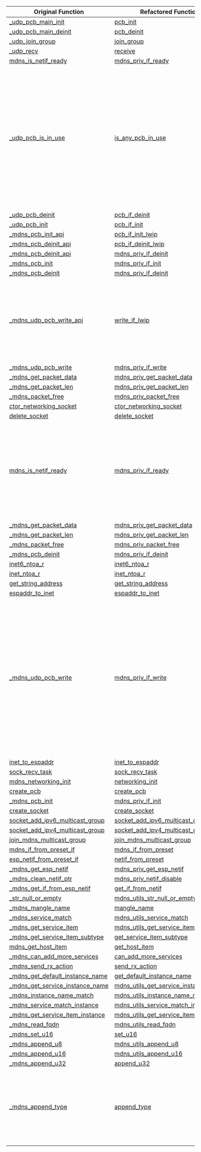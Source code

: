 | Original Function | Refactored Function | Concerns |
|------------------|--------------------|---------|
| [_udp_pcb_main_init](https://github.com/espressif/esp-protocols/blob/master/components/mdns/mdns_networking_lwip.c#L50) | [pcb_init](https://github.com/espressif/esp-protocols/blob/48fef6ffbedde8f019b3aca0af57cac91e65560c/components/mdns/mdns_networking_lwip.c#L69) |  |
| [_udp_pcb_main_deinit](https://github.com/espressif/esp-protocols/blob/master/components/mdns/mdns_networking_lwip.c#L74) | [pcb_deinit](https://github.com/espressif/esp-protocols/blob/48fef6ffbedde8f019b3aca0af57cac91e65560c/components/mdns/mdns_networking_lwip.c#L93) |  |
| [_udp_join_group](https://github.com/espressif/esp-protocols/blob/master/components/mdns/mdns_networking_lwip.c#L87) | [join_group](https://github.com/espressif/esp-protocols/blob/48fef6ffbedde8f019b3aca0af57cac91e65560c/components/mdns/mdns_networking_lwip.c#L106) |  |
| [_udp_recv](https://github.com/espressif/esp-protocols/blob/master/components/mdns/mdns_networking_lwip.c#L138) | [receive](https://github.com/espressif/esp-protocols/blob/48fef6ffbedde8f019b3aca0af57cac91e65560c/components/mdns/mdns_networking_lwip.c#L157) |  |
| [mdns_is_netif_ready](https://github.com/espressif/esp-protocols/blob/master/components/mdns/mdns_networking_lwip.c#L215) | [mdns_priv_if_ready](https://github.com/espressif/esp-protocols/blob/48fef6ffbedde8f019b3aca0af57cac91e65560c/components/mdns/mdns_networking_socket.c#L96) |  |
| [_udp_pcb_is_in_use](https://github.com/espressif/esp-protocols/blob/master/components/mdns/mdns_networking_lwip.c#L224) | [is_any_pcb_in_use](https://github.com/espressif/esp-protocols/blob/48fef6ffbedde8f019b3aca0af57cac91e65560c/components/mdns/mdns_networking_lwip.c#L243) | The function name changed from _udp_pcb_is_in_use to is_any_pcb_in_use, and the internal check changed from mdns_is_netif_ready to mdns_priv_if_ready. While this appears to be a straightforward rename and internal function call change, we should verify that mdns_priv_if_ready maintains the same semantic meaning as the original mdns_is_netif_ready function. |
| [_udp_pcb_deinit](https://github.com/espressif/esp-protocols/blob/master/components/mdns/mdns_networking_lwip.c#L240) | [pcb_if_deinit](https://github.com/espressif/esp-protocols/blob/48fef6ffbedde8f019b3aca0af57cac91e65560c/components/mdns/mdns_networking_lwip.c#L259) |  |
| [_udp_pcb_init](https://github.com/espressif/esp-protocols/blob/master/components/mdns/mdns_networking_lwip.c#L255) | [pcb_if_init](https://github.com/espressif/esp-protocols/blob/48fef6ffbedde8f019b3aca0af57cac91e65560c/components/mdns/mdns_networking_lwip.c#L274) |  |
| [_mdns_pcb_init_api](https://github.com/espressif/esp-protocols/blob/master/components/mdns/mdns_networking_lwip.c#L289) | [pcb_if_init_lwip](https://github.com/espressif/esp-protocols/blob/48fef6ffbedde8f019b3aca0af57cac91e65560c/components/mdns/mdns_networking_lwip.c#L308) |  |
| [_mdns_pcb_deinit_api](https://github.com/espressif/esp-protocols/blob/master/components/mdns/mdns_networking_lwip.c#L299) | [pcb_if_deinit_lwip](https://github.com/espressif/esp-protocols/blob/48fef6ffbedde8f019b3aca0af57cac91e65560c/components/mdns/mdns_networking_lwip.c#L318) |  |
| [_mdns_pcb_deinit_api](https://github.com/espressif/esp-protocols/blob/master/components/mdns/mdns_networking_lwip.c#L299) | [mdns_priv_if_deinit](https://github.com/espressif/esp-protocols/blob/48fef6ffbedde8f019b3aca0af57cac91e65560c/components/mdns/mdns_networking_lwip.c#L341) |  |
| [_mdns_pcb_init](https://github.com/espressif/esp-protocols/blob/master/components/mdns/mdns_networking_lwip.c#L312) | [mdns_priv_if_init](https://github.com/espressif/esp-protocols/blob/48fef6ffbedde8f019b3aca0af57cac91e65560c/components/mdns/mdns_networking_socket.c#L394) |  |
| [_mdns_pcb_deinit](https://github.com/espressif/esp-protocols/blob/master/components/mdns/mdns_networking_lwip.c#L322) | [mdns_priv_if_deinit](https://github.com/espressif/esp-protocols/blob/48fef6ffbedde8f019b3aca0af57cac91e65560c/components/mdns/mdns_networking_lwip.c#L341) |  |
| [_mdns_udp_pcb_write_api](https://github.com/espressif/esp-protocols/blob/master/components/mdns/mdns_networking_lwip.c#L332) | [write_if_lwip](https://github.com/espressif/esp-protocols/blob/48fef6ffbedde8f019b3aca0af57cac91e65560c/components/mdns/mdns_networking_lwip.c#L351) | The error code conversion from err_t to esp_err_t (msg->err = err == ERR_OK ? ESP_OK : ESP_FAIL) might change the error handling behavior compared to the original function which passed through the raw err_t value. |
| [_mdns_udp_pcb_write](https://github.com/espressif/esp-protocols/blob/master/components/mdns/mdns_networking_lwip.c#L348) | [mdns_priv_if_write](https://github.com/espressif/esp-protocols/blob/48fef6ffbedde8f019b3aca0af57cac91e65560c/components/mdns/mdns_networking.c#L29) |  |
| [_mdns_get_packet_data](https://github.com/espressif/esp-protocols/blob/master/components/mdns/mdns_networking_lwip.c#L384) | [mdns_priv_get_packet_data](https://github.com/espressif/esp-protocols/blob/48fef6ffbedde8f019b3aca0af57cac91e65560c/components/mdns/mdns_networking_lwip.c#L403) |  |
| [_mdns_get_packet_len](https://github.com/espressif/esp-protocols/blob/master/components/mdns/mdns_networking_lwip.c#L389) | [mdns_priv_get_packet_len](https://github.com/espressif/esp-protocols/blob/48fef6ffbedde8f019b3aca0af57cac91e65560c/components/mdns/mdns_networking_lwip.c#L408) |  |
| [_mdns_packet_free](https://github.com/espressif/esp-protocols/blob/master/components/mdns/mdns_networking_lwip.c#L394) | [mdns_priv_packet_free](https://github.com/espressif/esp-protocols/blob/48fef6ffbedde8f019b3aca0af57cac91e65560c/components/mdns/mdns_networking_socket.c#L111) |  |
| [ctor_networking_socket](https://github.com/espressif/esp-protocols/blob/master/components/mdns/mdns_networking_socket.c#L61) | [ctor_networking_socket](https://github.com/espressif/esp-protocols/blob/48fef6ffbedde8f019b3aca0af57cac91e65560c/components/mdns/mdns_networking_socket.c#L83) |  |
| [delete_socket](https://github.com/espressif/esp-protocols/blob/master/components/mdns/mdns_networking_socket.c#L69) | [delete_socket](https://github.com/espressif/esp-protocols/blob/48fef6ffbedde8f019b3aca0af57cac91e65560c/components/mdns/mdns_networking_socket.c#L91) |  |
| [mdns_is_netif_ready](https://github.com/espressif/esp-protocols/blob/master/components/mdns/mdns_networking_socket.c#L74) | [mdns_priv_if_ready](https://github.com/espressif/esp-protocols/blob/48fef6ffbedde8f019b3aca0af57cac91e65560c/components/mdns/mdns_networking_socket.c#L96) | The refactored function name changed from mdns_is_netif_ready to mdns_priv_if_ready, which might affect existing code that calls this function. Also, the mock implementation (Result 1) returns a hardcoded true value which could mask real interface readiness checks. |
| [_mdns_get_packet_data](https://github.com/espressif/esp-protocols/blob/master/components/mdns/mdns_networking_socket.c#L79) | [mdns_priv_get_packet_data](https://github.com/espressif/esp-protocols/blob/48fef6ffbedde8f019b3aca0af57cac91e65560c/components/mdns/mdns_networking_lwip.c#L403) |  |
| [_mdns_get_packet_len](https://github.com/espressif/esp-protocols/blob/master/components/mdns/mdns_networking_socket.c#L84) | [mdns_priv_get_packet_len](https://github.com/espressif/esp-protocols/blob/48fef6ffbedde8f019b3aca0af57cac91e65560c/components/mdns/mdns_networking_lwip.c#L408) |  |
| [_mdns_packet_free](https://github.com/espressif/esp-protocols/blob/master/components/mdns/mdns_networking_socket.c#L89) | [mdns_priv_packet_free](https://github.com/espressif/esp-protocols/blob/48fef6ffbedde8f019b3aca0af57cac91e65560c/components/mdns/mdns_networking_lwip.c#L413) |  |
| [_mdns_pcb_deinit](https://github.com/espressif/esp-protocols/blob/master/components/mdns/mdns_networking_socket.c#L96) | [mdns_priv_if_deinit](https://github.com/espressif/esp-protocols/blob/48fef6ffbedde8f019b3aca0af57cac91e65560c/components/mdns/mdns_networking_socket.c#L118) |  |
| [inet6_ntoa_r](https://github.com/espressif/esp-protocols/blob/master/components/mdns/mdns_networking_socket.c#L121) | [inet6_ntoa_r](https://github.com/espressif/esp-protocols/blob/48fef6ffbedde8f019b3aca0af57cac91e65560c/components/mdns/mdns_networking_socket.c#L143) |  |
| [inet_ntoa_r](https://github.com/espressif/esp-protocols/blob/master/components/mdns/mdns_networking_socket.c#L127) | [inet_ntoa_r](https://github.com/espressif/esp-protocols/blob/48fef6ffbedde8f019b3aca0af57cac91e65560c/components/mdns/mdns_networking_socket.c#L149) |  |
| [get_string_address](https://github.com/espressif/esp-protocols/blob/master/components/mdns/mdns_networking_socket.c#L137) | [get_string_address](https://github.com/espressif/esp-protocols/blob/48fef6ffbedde8f019b3aca0af57cac91e65560c/components/mdns/mdns_networking_socket.c#L159) |  |
| [espaddr_to_inet](https://github.com/espressif/esp-protocols/blob/master/components/mdns/mdns_networking_socket.c#L159) | [espaddr_to_inet](https://github.com/espressif/esp-protocols/blob/48fef6ffbedde8f019b3aca0af57cac91e65560c/components/mdns/mdns_networking_socket.c#L181) |  |
| [_mdns_udp_pcb_write](https://github.com/espressif/esp-protocols/blob/master/components/mdns/mdns_networking_socket.c#L195) | [mdns_priv_if_write](https://github.com/espressif/esp-protocols/blob/48fef6ffbedde8f019b3aca0af57cac91e65560c/components/mdns/mdns_networking.c#L29) | The refactored function appears to have multiple implementations (socket, lwip, and dummy versions) with the same name but different behaviors. This could lead to unexpected behavior depending on which implementation gets linked. The original function had distinct implementations for socket vs lwip cases with different names (_mdns_udp_pcb_write in both files but with different implementations). |
| [inet_to_espaddr](https://github.com/espressif/esp-protocols/blob/master/components/mdns/mdns_networking_socket.c#L218) | [inet_to_espaddr](https://github.com/espressif/esp-protocols/blob/48fef6ffbedde8f019b3aca0af57cac91e65560c/components/mdns/mdns_networking_socket.c#L240) |  |
| [sock_recv_task](https://github.com/espressif/esp-protocols/blob/master/components/mdns/mdns_networking_socket.c#L250) | [sock_recv_task](https://github.com/espressif/esp-protocols/blob/48fef6ffbedde8f019b3aca0af57cac91e65560c/components/mdns/mdns_networking_socket.c#L272) |  |
| [mdns_networking_init](https://github.com/espressif/esp-protocols/blob/master/components/mdns/mdns_networking_socket.c#L341) | [networking_init](https://github.com/espressif/esp-protocols/blob/48fef6ffbedde8f019b3aca0af57cac91e65560c/components/mdns/mdns_networking_socket.c#L363) |  |
| [create_pcb](https://github.com/espressif/esp-protocols/blob/master/components/mdns/mdns_networking_socket.c#L349) | [create_pcb](https://github.com/espressif/esp-protocols/blob/48fef6ffbedde8f019b3aca0af57cac91e65560c/components/mdns/mdns_networking_socket.c#L371) |  |
| [_mdns_pcb_init](https://github.com/espressif/esp-protocols/blob/master/components/mdns/mdns_networking_socket.c#L372) | [mdns_priv_if_init](https://github.com/espressif/esp-protocols/blob/48fef6ffbedde8f019b3aca0af57cac91e65560c/components/mdns/mdns_networking_lwip.c#L331) |  |
| [create_socket](https://github.com/espressif/esp-protocols/blob/master/components/mdns/mdns_networking_socket.c#L383) | [create_socket](https://github.com/espressif/esp-protocols/blob/48fef6ffbedde8f019b3aca0af57cac91e65560c/components/mdns/mdns_networking_socket.c#L405) |  |
| [socket_add_ipv6_multicast_group](https://github.com/espressif/esp-protocols/blob/master/components/mdns/mdns_networking_socket.c#L437) | [socket_add_ipv6_multicast_group](https://github.com/espressif/esp-protocols/blob/48fef6ffbedde8f019b3aca0af57cac91e65560c/components/mdns/mdns_networking_socket.c#L459) |  |
| [socket_add_ipv4_multicast_group](https://github.com/espressif/esp-protocols/blob/master/components/mdns/mdns_networking_socket.c#L460) | [socket_add_ipv4_multicast_group](https://github.com/espressif/esp-protocols/blob/48fef6ffbedde8f019b3aca0af57cac91e65560c/components/mdns/mdns_networking_socket.c#L482) |  |
| [join_mdns_multicast_group](https://github.com/espressif/esp-protocols/blob/master/components/mdns/mdns_networking_socket.c#L486) | [join_mdns_multicast_group](https://github.com/espressif/esp-protocols/blob/48fef6ffbedde8f019b3aca0af57cac91e65560c/components/mdns/mdns_networking_socket.c#L508) |  |
| [mdns_if_from_preset_if](https://github.com/espressif/esp-protocols/blob/master/components/mdns/mdns.c#L136) | [mdns_if_from_preset](https://github.com/espressif/esp-protocols/blob/48fef6ffbedde8f019b3aca0af57cac91e65560c/components/mdns/mdns_netif.c#L87) |  |
| [esp_netif_from_preset_if](https://github.com/espressif/esp-protocols/blob/master/components/mdns/mdns.c#L151) | [netif_from_preset](https://github.com/espressif/esp-protocols/blob/48fef6ffbedde8f019b3aca0af57cac91e65560c/components/mdns/mdns_netif.c#L102) |  |
| [_mdns_get_esp_netif](https://github.com/espressif/esp-protocols/blob/master/components/mdns/mdns.c#L179) | [mdns_priv_get_esp_netif](https://github.com/espressif/esp-protocols/blob/48fef6ffbedde8f019b3aca0af57cac91e65560c/components/mdns/mdns_netif.c#L118) |  |
| [_mdns_clean_netif_ptr](https://github.com/espressif/esp-protocols/blob/master/components/mdns/mdns.c#L196) | [mdns_priv_netif_disable](https://github.com/espressif/esp-protocols/blob/48fef6ffbedde8f019b3aca0af57cac91e65560c/components/mdns/mdns_netif.c#L134) |  |
| [_mdns_get_if_from_esp_netif](https://github.com/espressif/esp-protocols/blob/master/components/mdns/mdns.c#L207) | [get_if_from_netif](https://github.com/espressif/esp-protocols/blob/48fef6ffbedde8f019b3aca0af57cac91e65560c/components/mdns/mdns_netif.c#L144) |  |
| [_str_null_or_empty](https://github.com/espressif/esp-protocols/blob/master/components/mdns/mdns.c#L224) | [mdns_utils_str_null_or_empty](https://github.com/espressif/esp-protocols/blob/48fef6ffbedde8f019b3aca0af57cac91e65560c/components/mdns/mdns_utils.h#L38) |  |
| [_mdns_mangle_name](https://github.com/espressif/esp-protocols/blob/master/components/mdns/mdns.c#L232) | [mangle_name](https://github.com/espressif/esp-protocols/blob/48fef6ffbedde8f019b3aca0af57cac91e65560c/components/mdns/mdns_receive.c#L137) |  |
| [_mdns_service_match](https://github.com/espressif/esp-protocols/blob/master/components/mdns/mdns.c#L272) | [mdns_utils_service_match](https://github.com/espressif/esp-protocols/blob/48fef6ffbedde8f019b3aca0af57cac91e65560c/components/mdns/mdns_utils.c#L119) |  |
| [_mdns_get_service_item](https://github.com/espressif/esp-protocols/blob/master/components/mdns/mdns.c#L291) | [mdns_utils_get_service_item](https://github.com/espressif/esp-protocols/blob/48fef6ffbedde8f019b3aca0af57cac91e65560c/components/mdns/mdns_utils.c#L129) |  |
| [_mdns_get_service_item_subtype](https://github.com/espressif/esp-protocols/blob/master/components/mdns/mdns.c#L303) | [get_service_item_subtype](https://github.com/espressif/esp-protocols/blob/48fef6ffbedde8f019b3aca0af57cac91e65560c/components/mdns/mdns_receive.c#L38) |  |
| [mdns_get_host_item](https://github.com/espressif/esp-protocols/blob/master/components/mdns/mdns.c#L321) | [get_host_item](https://github.com/espressif/esp-protocols/blob/48fef6ffbedde8f019b3aca0af57cac91e65560c/components/mdns/mdns_send.c#L237) |  |
| [_mdns_can_add_more_services](https://github.com/espressif/esp-protocols/blob/master/components/mdns/mdns.c#L336) | [can_add_more_services](https://github.com/espressif/esp-protocols/blob/48fef6ffbedde8f019b3aca0af57cac91e65560c/components/mdns/mdns_responder.c#L128) |  |
| [_mdns_send_rx_action](https://github.com/espressif/esp-protocols/blob/master/components/mdns/mdns.c#L354) | [send_rx_action](https://github.com/espressif/esp-protocols/blob/48fef6ffbedde8f019b3aca0af57cac91e65560c/components/mdns/mdns_networking_lwip.c#L47) |  |
| [_mdns_get_default_instance_name](https://github.com/espressif/esp-protocols/blob/master/components/mdns/mdns.c#L373) | [get_default_instance_name](https://github.com/espressif/esp-protocols/blob/48fef6ffbedde8f019b3aca0af57cac91e65560c/components/mdns/mdns_utils.c#L173) |  |
| [_mdns_get_service_instance_name](https://github.com/espressif/esp-protocols/blob/master/components/mdns/mdns.c#L389) | [mdns_utils_get_service_instance_name](https://github.com/espressif/esp-protocols/blob/48fef6ffbedde8f019b3aca0af57cac91e65560c/components/mdns/mdns_utils.c#L190) |  |
| [_mdns_instance_name_match](https://github.com/espressif/esp-protocols/blob/master/components/mdns/mdns.c#L398) | [mdns_utils_instance_name_match](https://github.com/espressif/esp-protocols/blob/48fef6ffbedde8f019b3aca0af57cac91e65560c/components/mdns/mdns_utils.c#L200) |  |
| [_mdns_service_match_instance](https://github.com/espressif/esp-protocols/blob/master/components/mdns/mdns.c#L409) | [mdns_utils_service_match_instance](https://github.com/espressif/esp-protocols/blob/48fef6ffbedde8f019b3aca0af57cac91e65560c/components/mdns/mdns_utils.c#L160) |  |
| [_mdns_get_service_item_instance](https://github.com/espressif/esp-protocols/blob/master/components/mdns/mdns.c#L422) | [mdns_utils_get_service_item_instance](https://github.com/espressif/esp-protocols/blob/48fef6ffbedde8f019b3aca0af57cac91e65560c/components/mdns/mdns_utils.c#L141) |  |
| [_mdns_read_fqdn](https://github.com/espressif/esp-protocols/blob/master/components/mdns/mdns.c#L452) | [mdns_utils_read_fqdn](https://github.com/espressif/esp-protocols/blob/48fef6ffbedde8f019b3aca0af57cac91e65560c/components/mdns/mdns_utils.c#L16) |  |
| [_mdns_set_u16](https://github.com/espressif/esp-protocols/blob/master/components/mdns/mdns.c#L512) | [set_u16](https://github.com/espressif/esp-protocols/blob/48fef6ffbedde8f019b3aca0af57cac91e65560c/components/mdns/mdns_send.c#L141) |  |
| [_mdns_append_u8](https://github.com/espressif/esp-protocols/blob/master/components/mdns/mdns.c#L530) | [mdns_utils_append_u8](https://github.com/espressif/esp-protocols/blob/48fef6ffbedde8f019b3aca0af57cac91e65560c/components/mdns/mdns_utils.h#L147) |  |
| [_mdns_append_u16](https://github.com/espressif/esp-protocols/blob/master/components/mdns/mdns.c#L549) | [mdns_utils_append_u16](https://github.com/espressif/esp-protocols/blob/48fef6ffbedde8f019b3aca0af57cac91e65560c/components/mdns/mdns_utils.c#L259) |  |
| [_mdns_append_u32](https://github.com/espressif/esp-protocols/blob/master/components/mdns/mdns.c#L568) | [append_u32](https://github.com/espressif/esp-protocols/blob/48fef6ffbedde8f019b3aca0af57cac91e65560c/components/mdns/mdns_send.c#L37) |  |
| [_mdns_append_type](https://github.com/espressif/esp-protocols/blob/master/components/mdns/mdns.c#L590) | [append_type](https://github.com/espressif/esp-protocols/blob/48fef6ffbedde8f019b3aca0af57cac91e65560c/components/mdns/mdns_send.c#L59) | The function append_type uses append_u32 for TTL but mdns_utils_append_u16 for other fields, which might be inconsistent. Also, the original used _mdns_append_u32 consistently. |
